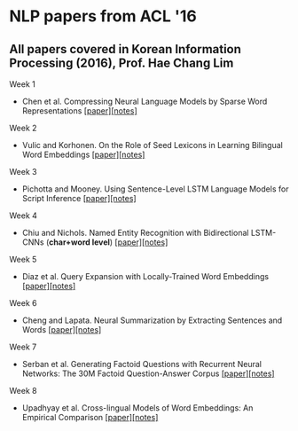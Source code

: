 # NLP papers from ACL '16
## All papers covered in Korean Information Processing (2016), Prof. Hae Chang Lim

Week 1
- Chen et al. Compressing Neural Language Models by Sparse Word Representations
[[paper]](https://arxiv.org/pdf/1610.03950v1.pdf)[[notes]]()

Week 2
- Vulic and Korhonen. On the Role of Seed Lexicons in Learning Bilingual Word Embeddings
[[paper]](https://www.aclweb.org/anthology/P/P16/P16-1024.pdf)[[notes]]()

Week 3
- Pichotta and Mooney. Using Sentence-Level LSTM Language Models for Script Inference
[[paper]](http://www.cs.utexas.edu/~ml/papers/pichotta.acl16.pdf)[[notes]]()

Week 4
- Chiu and Nichols. Named Entity Recognition with Bidirectional LSTM-CNNs (**char+word level**)
[[paper]](https://www.aclweb.org/anthology/Q/Q16/Q16-1026.pdf)[[notes]]()

Week 5
- Diaz et al. Query Expansion with Locally-Trained Word Embeddings
[[paper]](https://aclweb.org/anthology/P/P16/P16-1035.pdf)[[notes]]()

Week 6
- Cheng and Lapata. Neural Summarization by Extracting Sentences and Words
[[paper]](http://www.aclweb.org/anthology/P16-1046)[[notes]]()

Week 7
- Serban et al. Generating Factoid Questions with Recurrent Neural Networks: The 30M Factoid Question-Answer Corpus
[[paper]](https://aclweb.org/anthology/P/P16/P16-1056.pdf)[[notes]]()

Week 8
- Upadhyay et al. Cross-lingual Models of Word Embeddings: An Empirical Comparison
[[paper]](https://www.aclweb.org/anthology/P/P16/P16-1157.pdf)[[notes]]()
